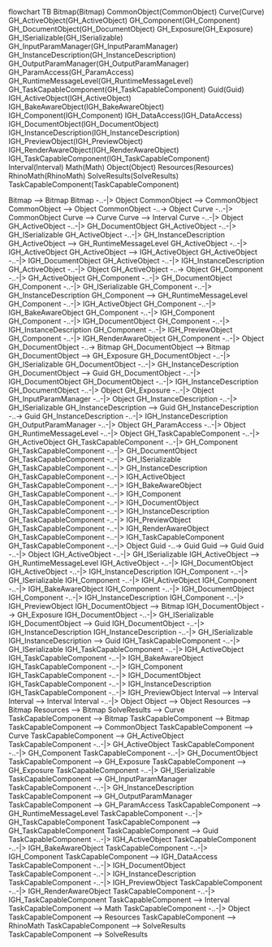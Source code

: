 flowchart TB
Bitmap(Bitmap)
CommonObject(CommonObject)
Curve(Curve)
GH_ActiveObject(GH_ActiveObject)
GH_Component(GH_Component)
GH_DocumentObject(GH_DocumentObject)
GH_Exposure(GH_Exposure)
GH_ISerializable(GH_ISerializable)
GH_InputParamManager(GH_InputParamManager)
GH_InstanceDescription(GH_InstanceDescription)
GH_OutputParamManager(GH_OutputParamManager)
GH_ParamAccess(GH_ParamAccess)
GH_RuntimeMessageLevel(GH_RuntimeMessageLevel)
GH_TaskCapableComponent(GH_TaskCapableComponent)
Guid(Guid)
IGH_ActiveObject(IGH_ActiveObject)
IGH_BakeAwareObject(IGH_BakeAwareObject)
IGH_Component(IGH_Component)
IGH_DataAccess(IGH_DataAccess)
IGH_DocumentObject(IGH_DocumentObject)
IGH_InstanceDescription(IGH_InstanceDescription)
IGH_PreviewObject(IGH_PreviewObject)
IGH_RenderAwareObject(IGH_RenderAwareObject)
IGH_TaskCapableComponent(IGH_TaskCapableComponent)
Interval(Interval)
Math(Math)
Object(Object)
Resources(Resources)
RhinoMath(RhinoMath)
SolveResults(SolveResults)
TaskCapableComponent(TaskCapableComponent)

Bitmap  -->  Bitmap 
Bitmap  -..-|>  Object 
CommonObject  -->  CommonObject 
CommonObject  -->  Object 
CommonObject  -..->  Object 
Curve  -..-|>  CommonObject 
Curve  -->  Curve 
Curve  -->  Interval 
Curve  -..-|>  Object 
GH_ActiveObject  -..-|>  GH_DocumentObject 
GH_ActiveObject  -..-|>  GH_ISerializable 
GH_ActiveObject  -..-|>  GH_InstanceDescription 
GH_ActiveObject  -->  GH_RuntimeMessageLevel 
GH_ActiveObject  -..-|>  IGH_ActiveObject 
GH_ActiveObject  -->  IGH_ActiveObject 
GH_ActiveObject  -..-|>  IGH_DocumentObject 
GH_ActiveObject  -..-|>  IGH_InstanceDescription 
GH_ActiveObject  -..-|>  Object 
GH_ActiveObject  -..->  Object 
GH_Component  -..-|>  GH_ActiveObject 
GH_Component  -..-|>  GH_DocumentObject 
GH_Component  -..-|>  GH_ISerializable 
GH_Component  -..-|>  GH_InstanceDescription 
GH_Component  -->  GH_RuntimeMessageLevel 
GH_Component  -..-|>  IGH_ActiveObject 
GH_Component  -..-|>  IGH_BakeAwareObject 
GH_Component  -..-|>  IGH_Component 
GH_Component  -..-|>  IGH_DocumentObject 
GH_Component  -..-|>  IGH_InstanceDescription 
GH_Component  -..-|>  IGH_PreviewObject 
GH_Component  -..-|>  IGH_RenderAwareObject 
GH_Component  -..-|>  Object 
GH_DocumentObject  -..->  Bitmap 
GH_DocumentObject  -->  Bitmap 
GH_DocumentObject  -->  GH_Exposure 
GH_DocumentObject  -..-|>  GH_ISerializable 
GH_DocumentObject  -..-|>  GH_InstanceDescription 
GH_DocumentObject  -->  Guid 
GH_DocumentObject  -..-|>  IGH_DocumentObject 
GH_DocumentObject  -..-|>  IGH_InstanceDescription 
GH_DocumentObject  -..-|>  Object 
GH_Exposure  -..-|>  Object 
GH_InputParamManager  -..-|>  Object 
GH_InstanceDescription  -..-|>  GH_ISerializable 
GH_InstanceDescription  -->  Guid 
GH_InstanceDescription  -..->  Guid 
GH_InstanceDescription  -..-|>  IGH_InstanceDescription 
GH_OutputParamManager  -..-|>  Object 
GH_ParamAccess  -..-|>  Object 
GH_RuntimeMessageLevel  -..-|>  Object 
GH_TaskCapableComponent  -..-|>  GH_ActiveObject 
GH_TaskCapableComponent  -..-|>  GH_Component 
GH_TaskCapableComponent  -..-|>  GH_DocumentObject 
GH_TaskCapableComponent  -..-|>  GH_ISerializable 
GH_TaskCapableComponent  -..-|>  GH_InstanceDescription 
GH_TaskCapableComponent  -..-|>  IGH_ActiveObject 
GH_TaskCapableComponent  -..-|>  IGH_BakeAwareObject 
GH_TaskCapableComponent  -..-|>  IGH_Component 
GH_TaskCapableComponent  -..-|>  IGH_DocumentObject 
GH_TaskCapableComponent  -..-|>  IGH_InstanceDescription 
GH_TaskCapableComponent  -..-|>  IGH_PreviewObject 
GH_TaskCapableComponent  -..-|>  IGH_RenderAwareObject 
GH_TaskCapableComponent  -..-|>  IGH_TaskCapableComponent 
GH_TaskCapableComponent  -..-|>  Object 
Guid  -..->  Guid 
Guid  -->  Guid 
Guid  -..-|>  Object 
IGH_ActiveObject  -..-|>  GH_ISerializable 
IGH_ActiveObject  -->  GH_RuntimeMessageLevel 
IGH_ActiveObject  -..-|>  IGH_DocumentObject 
IGH_ActiveObject  -..-|>  IGH_InstanceDescription 
IGH_Component  -..-|>  GH_ISerializable 
IGH_Component  -..-|>  IGH_ActiveObject 
IGH_Component  -..-|>  IGH_BakeAwareObject 
IGH_Component  -..-|>  IGH_DocumentObject 
IGH_Component  -..-|>  IGH_InstanceDescription 
IGH_Component  -..-|>  IGH_PreviewObject 
IGH_DocumentObject  -->  Bitmap 
IGH_DocumentObject  -->  GH_Exposure 
IGH_DocumentObject  -..-|>  GH_ISerializable 
IGH_DocumentObject  -->  Guid 
IGH_DocumentObject  -..-|>  IGH_InstanceDescription 
IGH_InstanceDescription  -..-|>  GH_ISerializable 
IGH_InstanceDescription  -->  Guid 
IGH_TaskCapableComponent  -..-|>  GH_ISerializable 
IGH_TaskCapableComponent  -..-|>  IGH_ActiveObject 
IGH_TaskCapableComponent  -..-|>  IGH_BakeAwareObject 
IGH_TaskCapableComponent  -..-|>  IGH_Component 
IGH_TaskCapableComponent  -..-|>  IGH_DocumentObject 
IGH_TaskCapableComponent  -..-|>  IGH_InstanceDescription 
IGH_TaskCapableComponent  -..-|>  IGH_PreviewObject 
Interval  -->  Interval 
Interval  -->  Interval 
Interval  -..-|>  Object 
Object  -->  Object 
Resources  -->  Bitmap 
Resources  -->  Bitmap 
SolveResults  -->  Curve 
TaskCapableComponent  -->  Bitmap 
TaskCapableComponent  -->  Bitmap 
TaskCapableComponent  -->  CommonObject 
TaskCapableComponent  -->  Curve 
TaskCapableComponent  -->  GH_ActiveObject 
TaskCapableComponent  -..-|>  GH_ActiveObject 
TaskCapableComponent  -..-|>  GH_Component 
TaskCapableComponent  -..-|>  GH_DocumentObject 
TaskCapableComponent  -->  GH_Exposure 
TaskCapableComponent  -->  GH_Exposure 
TaskCapableComponent  -..-|>  GH_ISerializable 
TaskCapableComponent  -->  GH_InputParamManager 
TaskCapableComponent  -..-|>  GH_InstanceDescription 
TaskCapableComponent  -->  GH_OutputParamManager 
TaskCapableComponent  -->  GH_ParamAccess 
TaskCapableComponent  -->  GH_RuntimeMessageLevel 
TaskCapableComponent  -..-|>  GH_TaskCapableComponent 
TaskCapableComponent  -->  GH_TaskCapableComponent 
TaskCapableComponent  -->  Guid 
TaskCapableComponent  -..-|>  IGH_ActiveObject 
TaskCapableComponent  -..-|>  IGH_BakeAwareObject 
TaskCapableComponent  -..-|>  IGH_Component 
TaskCapableComponent  -->  IGH_DataAccess 
TaskCapableComponent  -..-|>  IGH_DocumentObject 
TaskCapableComponent  -..-|>  IGH_InstanceDescription 
TaskCapableComponent  -..-|>  IGH_PreviewObject 
TaskCapableComponent  -..-|>  IGH_RenderAwareObject 
TaskCapableComponent  -..-|>  IGH_TaskCapableComponent 
TaskCapableComponent  -->  Interval 
TaskCapableComponent  -->  Math 
TaskCapableComponent  -..-|>  Object 
TaskCapableComponent  -->  Resources 
TaskCapableComponent  -->  RhinoMath 
TaskCapableComponent  -->  SolveResults 
TaskCapableComponent  -->  SolveResults 
